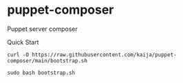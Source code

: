 # puppet-composer
Puppet server composer



Quick Start
```
curl -O https://raw.githubusercontent.com/kaija/puppet-composer/main/bootstrap.sh

sudo bash bootstrap.sh
```
